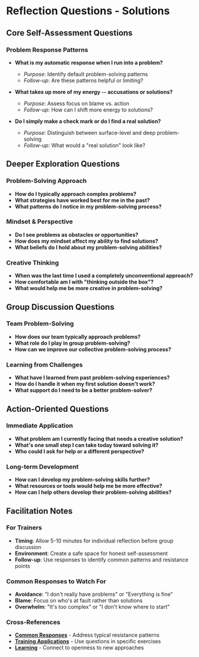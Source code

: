 # Reflection Questions - Solutions

## Core Self-Assessment Questions

### Problem Response Patterns
- **What is my automatic response when I run into a problem?**
  - *Purpose*: Identify default problem-solving patterns
  - *Follow-up*: Are these patterns helpful or limiting?

- **What takes up more of my energy -- accusations or solutions?**
  - *Purpose*: Assess focus on blame vs. action
  - *Follow-up*: How can I shift more energy to solutions?

- **Do I simply make a check mark or do I find a real solution?**
  - *Purpose*: Distinguish between surface-level and deep problem-solving
  - *Follow-up*: What would a "real solution" look like?

## Deeper Exploration Questions

### Problem-Solving Approach
- **How do I typically approach complex problems?**
- **What strategies have worked best for me in the past?**
- **What patterns do I notice in my problem-solving process?**

### Mindset & Perspective
- **Do I see problems as obstacles or opportunities?**
- **How does my mindset affect my ability to find solutions?**
- **What beliefs do I hold about my problem-solving abilities?**

### Creative Thinking
- **When was the last time I used a completely unconventional approach?**
- **How comfortable am I with "thinking outside the box"?**
- **What would help me be more creative in problem-solving?**

## Group Discussion Questions

### Team Problem-Solving
- **How does our team typically approach problems?**
- **What role do I play in group problem-solving?**
- **How can we improve our collective problem-solving process?**

### Learning from Challenges
- **What have I learned from past problem-solving experiences?**
- **How do I handle it when my first solution doesn't work?**
- **What support do I need to be a better problem-solver?**

## Action-Oriented Questions

### Immediate Application
- **What problem am I currently facing that needs a creative solution?**
- **What's one small step I can take today toward solving it?**
- **Who could I ask for help or a different perspective?**

### Long-term Development
- **How can I develop my problem-solving skills further?**
- **What resources or tools would help me be more effective?**
- **How can I help others develop their problem-solving abilities?**

## Facilitation Notes

### For Trainers
- **Timing**: Allow 5-10 minutes for individual reflection before group discussion
- **Environment**: Create a safe space for honest self-assessment
- **Follow-up**: Use responses to identify common patterns and resistance points

### Common Responses to Watch For
- **Avoidance**: "I don't really have problems" or "Everything is fine"
- **Blame**: Focus on who's at fault rather than solutions
- **Overwhelm**: "It's too complex" or "I don't know where to start"

### Cross-References
- **[Common Responses](common-responses.md)** - Address typical resistance patterns
- **[Training Applications](training-applications.md)** - Use questions in specific exercises
- **[Learning](../learning/README.md)** - Connect to openness to new approaches
